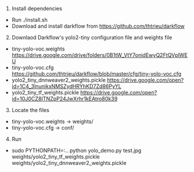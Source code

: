 1. Install dependencies
  * Run ./install.sh
  * Download and install darkflow from https://github.com/thtrieu/darkflow

2. Downlaod Darkflow's yolo2-tiny configuration file and weights file
  * tiny-yolo-voc.weights
      https://drive.google.com/drive/folders/0B1tW_VtY7onidEwyQ2FtQVplWEU
  * tiny-yolo-voc.cfg
      https://github.com/thtrieu/darkflow/blob/master/cfg/tiny-yolo-voc.cfg
  * yolo2_tiny_dnnweaver2_weights.pickle 
      https://drive.google.com/open?id=1C4_3lnunikxNMSZydHRYhKD7Zd86PyYL
  * yolo2_tiny_tf_weights.pickle
      https://drive.google.com/open?id=10J0CZ8ITNZpP24JwXrhr1kEAtro80k39

3. Locate the files
  * tiny-yolo-voc.weights -> weights/
  * tiny-yolo-voc.cfg -> conf/

4. Run
  * sudo PYTHONPATH=:.. python yolo_demo.py test.jpg weights/yolo2_tiny_tf_weights.pickle weights/yolo2_tiny_dnnweaver2_weights.pickle
